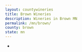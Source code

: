 ```yaml
---
layout: countywineries
title: Brown Wineries
description: Wineries in Brown MN
permalink: /mn/brown/
county: brown
state: mn
---
```

-
